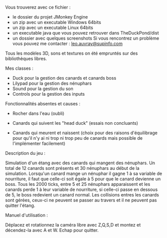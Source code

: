 Vous trouverez avec ce fichier :
- le dossier du projet JMonkey Engine
- un zip avec un executable Windows 64bits
- un zip avec un executable Linux 64bits
- un executable java que vous pouvez retrouver dans TheDuckPond/dist
- un dossier avec quelques screenshots
Si vous rencontrez un problème vous pouvez me contacter :
leo.auvray@supinfo.com

Tous les modèles 3D, sons et textures on été empruntés 
sur des bibliothèques libres.

Mes classes :

- Duck pour la gestion des canards et canards boss
- Lilypad pour la gestion des nénuphars
- Sound pour la gestion du son
- Controls pour la gestion des inputs


Fonctionnalités absentes et causes :

- Rocher dans l'eau (oubli)

- Canards qui suivent les "head duck" (essais non concluants)

- Canards qui meurent et naissent (choix pour des raisons 
d'équilibrage pour qu'il n'y ai ni trop ni trop peu de canards 
mais possible de l'implémenter facilement)


Description du jeu :

Simulation d'un étang avec des canards qui mangent des nénuphars.
Un total de 12 canards sont présents et 30 nénuphars au début de 
la simulation. Lorsqu'un canard mange un nénuphar il gagne 1 à 
sa variable de nourriture, il faut que celle-ci soit égale à 5 
pour que le canard devienne un boss.
Tous les 2000 ticks, entre 5 et 25 nénuphars apparaissent et 
les canards perde 1 à leur variable de nourriture, 
si celle-ci passe en dessous de 5, le boss redevient un 
canard normal. 
Les collisions entres les canards sont gérées, ceux-ci 
ne peuvent se passer au travers et il ne peuvent pas quitter 
l'étang.


Manuel d'utilisation :

Déplacez et rotationnez la caméra libre avec Z,Q,S,D et montez 
et décendez-la avec A et W.
Echap pour quitter.




